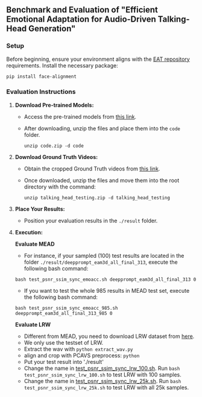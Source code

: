 ## Benchmark and Evaluation of "Efficient Emotional Adaptation for Audio-Driven Talking-Head Generation"

### **Setup**

Before beginning, ensure your environment aligns with the [EAT repository](https://github.com/yuangan/EAT_code) requirements. Install the necessary package:

```bash
pip install face-alignment
```

### Evaluation Instructions

1. **Download Pre-trained Models:** 
   - Access the pre-trained models from [this link](https://drive.google.com/file/d/1qJdAphOQbMTnXTUlv7mMb1kRnCwQ2xDT/view?usp=sharing).
   - After downloading, unzip the files and place them into the `code` folder.
  
     ```unzip code.zip -d code```

2. **Download Ground Truth Videos:** 
   - Obtain the cropped Ground Truth videos from [this link](https://drive.google.com/file/d/1zMQqb22Lc9ozykcrCjHJ4Hc_Cgom4tHs/view?usp=drive_link).
   - Once downloaded, unzip the files and move them into the root directory with the command:
     
     ```unzip talking_head_testing.zip -d talking_head_testing```

3. **Place Your Results:**
   - Position your evaluation results in the `./result` folder.

4. **Execution:**
   
   **Evaluate MEAD**
   - For instance, if your sampled (100) test results are located in the folder `./result/deepprompt_eam3d_all_final_313`, execute the following bash command:
     
    ```
    bash test_psnr_ssim_sync_emoacc.sh deepprompt_eam3d_all_final_313 0
    ```
   - If you want to test the whole 985 results in MEAD test set, execute the following bash command:
    
    ```
    bash test_psnr_ssim_sync_emoacc_985.sh deepprompt_eam3d_all_final_313_985 0
    ```
    
    **Evaluate LRW**
   
    - Different from MEAD, you need to download LRW dataset from [here](https://www.robots.ox.ac.uk/~vgg/data/lip_reading/lrw1.html).
    - We only use the testset of LRW.
    - Extract the wav with ```python extract_wav.py```
    - align and crop with PCAVS preprocess: ```python ```
    - Put your test result into './result'
    - Change the name in [test_psnr_ssim_sync_lrw_100.sh](https://github.com/yuangan/evaluation_eat/blob/main/test_psnr_ssim_sync_lrw_100.sh#L2). Run ```bash test_psnr_ssim_sync_lrw_100.sh``` to test LRW with 100 samples.
    - Change the name in [test_psnr_ssim_sync_lrw_25k.sh](https://github.com/yuangan/evaluation_eat/blob/main/test_psnr_ssim_sync_lrw_25k.sh#L2). Run ```bash test_psnr_ssim_sync_lrw_25k.sh``` to test LRW with all 25k samples.
